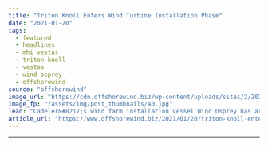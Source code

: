 ```yaml
---
title: "Triton Knoll Enters Wind Turbine Installation Phase"
date: "2021-01-20"
tags: 
  - featured
  - headlines
  - mhi vestas
  - triton knoll
  - vestas
  - wind osprey
  - offshorewind
source: "offshorewind"
image_url: "https://cdn.offshorewind.biz/wp-content/uploads/sites/2/2021/01/20100036/Triton-Knoll-Enters-Wind-Turbine-Installation-Phase.jpg"
image_fp: "/assets/img/post_thumbnails/40.jpg"
lead: "Cadeler&#8217;s wind farm installation vessel Wind Osprey has arrived at the Triton Knoll wind"
article_url: "https://www.offshorewind.biz/2021/01/20/triton-knoll-enters-wind-turbine-installation-phase/"
---
```


---
